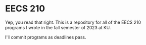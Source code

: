 # EECS 210

Yep, you read that right. This is a repository for all of the EECS 210 programs I wrote in the fall semester of 2023 at KU.

I'll commit programs as deadlines pass.
